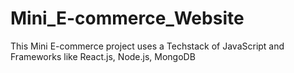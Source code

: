# Mini_E-commerce_Website
This Mini E-commerce project uses a Techstack  of JavaScript and Frameworks like  React.js, Node.js, MongoDB 
